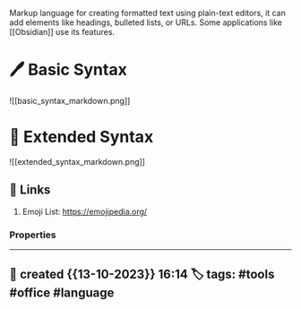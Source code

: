 
Markup language for creating formatted text using plain-text editors, it can add elements like headings, bulleted lists, or URLs. Some applications like [[Obsidian]] use its features.

# 🖊️ Basic Syntax

![[basic_syntax_markdown.png]]

# 📔 Extended Syntax

 ![[extended_syntax_markdown.png]]

##  📗 Links 

1.  Emoji List: https://emojipedia.org/


### Properties
---
📆 created   {{13-10-2023}} 16:14
🏷️ tags: #tools #office #language
---

